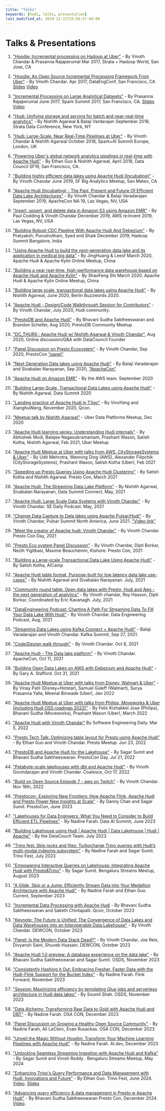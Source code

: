 ```yaml
---
title: "Talks"
keywords: [hudi, talks, presentation]
last_modified_at: 2019-12-31T15:59:57-04:00
---
```

# Talks & Presentations

1. ["Hoodie: Incremental processing on Hadoop at Uber"](https://conferences.oreilly.com/strata/strata-ca/public/schedule/detail/56511) -  By Vinoth Chandar & Prasanna Rajaperumal
   Mar 2017, Strata + Hadoop World, San Jose, CA

2. ["Hoodie: An Open Source Incremental Processing Framework From Uber"](http://www.dataengconf.com/hoodie-an-open-source-incremental-processing-framework-from-uber) - By Vinoth Chandar.
   Apr 2017, DataEngConf, San Francisco, CA [Slides](https://www.slideshare.net/vinothchandar/hoodie-dataengconf-2017) [Video](https://www.youtube.com/watch?v=7Wudjc-v7CA)

3. ["Incremental Processing on Large Analytical Datasets"](https://spark-summit.org/2017/events/incremental-processing-on-large-analytical-datasets/) - By Prasanna Rajaperumal
   June 2017, Spark Summit 2017, San Francisco, CA. [Slides](https://www.slideshare.net/databricks/incremental-processing-on-large-analytical-datasets-with-prasanna-rajaperumal-and-vinoth-chandar) [Video](https://www.youtube.com/watch?v=3HS0lQX-cgo&feature=youtu.be)

4. ["Hudi: Unifying storage and serving for batch and near-real-time analytics"](https://conferences.oreilly.com/strata/strata-ny/public/schedule/detail/70937) - By Nishith Agarwal & Balaji Vardarajan
   September 2018, Strata Data Conference, New York, NY

5. ["Hudi: Large-Scale, Near Real-Time Pipelines at Uber"](https://databricks.com/session/hudi-near-real-time-spark-pipelines-at-petabyte-scale) - By Vinoth Chandar & Nishith Agarwal
   October 2018, Spark+AI Summit Europe, London, UK

6. ["Powering Uber's global network analytics pipelines in real-time with Apache Hudi"](https://www.youtube.com/watch?v=1w3IpavhSWA) - By Ethan Guo & Nishith Agarwal, April 2019, Data Council SF19, San Francisco, CA.

7. ["Building highly efficient data lakes using Apache Hudi (Incubating)"](https://www.slideshare.net/ChesterChen/sf-big-analytics-20190612-building-highly-efficient-data-lakes-using-apache-hudi) - By Vinoth Chandar 
   June 2019, SF Big Analytics Meetup, San Mateo, CA

8. ["Apache Hudi (Incubating) - The Past, Present and Future Of Efficient Data Lake Architectures"](https://docs.google.com/presentation/d/1FHhsvh70ZP6xXlHdVsAI0g__B_6Mpto5KQFlZ0b8-mM) - By Vinoth Chandar & Balaji Varadarajan
   September 2019, ApacheCon NA 19, Las Vegas, NV, USA
  
9. ["Insert, upsert, and delete data in Amazon S3 using Amazon EMR"](https://www.portal.reinvent.awsevents.com/connect/sessionDetail.ww?SESSION_ID=98662&csrftkn=YS67-AG7B-QIAV-ZZBK-E6TT-MD4Q-1HEP-747P) - By Paul Codding & Vinoth Chandar
   December 2019, AWS re:Invent 2019, Las Vegas, NV, USA  
       
10. ["Building Robust CDC Pipeline With Apache Hudi And Debezium"](https://www.slideshare.net/SyedKather/building-robust-cdc-pipeline-with-apache-hudi-and-debezium) - By Pratyaksh, Purushotham, Syed and Shaik December 2019, Hadoop Summit Bangalore, India

11. ["Using Apache Hudi to build the next-generation data lake and its application in medical big data"](https://drive.google.com/open?id=1dmH2kWJF69PNdifPp37QBgjivOHaSLDn) - By JingHuang & Leesf March 2020, Apache Hudi & Apache Kylin Online Meetup, China

12. ["Building a near real-time, high-performance data warehouse based on Apache Hudi and Apache Kylin"](https://drive.google.com/open?id=1Pk_WdFxfEZxMMfAOn0R8-m3ALkcN6G9e) - By ShaoFeng Shi March 2020, Apache Hudi & Apache Kylin Online Meetup, China

13. ["Building large scale, transactional data lakes using Apache Hudi"](https://berlinbuzzwords.de/session/building-large-scale-transactional-data-lakes-using-apache-hudi) - By Nishith Agarwal, June 2020, Berlin Buzzwords 2020.

14. ["Apache Hudi - Design/Code Walkthrough Session for Contributors"](https://www.youtube.com/watch?v=N2eDfU_rQ_U) - By Vinoth Chandar, July 2020, Hudi community.

15. ["PrestoDB and Apache Hudi"](https://youtu.be/nA3rwOdmm3A) - By Bhavani Sudha Saktheeswaran and Brandon Scheller, Aug 2020, PrestoDB Community Meetup.

16. ["DC_THURS : Apache Hudi w/ Nishith Agarwal & Vinoth Chandar"](https://www.youtube.com/watch?v=hNxrsjhI-9w), Aug 2020, Online discussion/Q&A with DataCouncil Founder

17. ["Panel Discussion on Presto Ecosystem"](https://www.youtube.com/watch?v=lsFSM2Z4kPs) - By Vinoth Chandar, Sep 2020, PrestoCon ["panel"](https://prestocon2020.sched.com/event/dgyw).

18. ["Next Generation Data lakes using Apache Hudi"](https://docs.google.com/presentation/d/1y-ryRwCdTbqQHGr_bn3lxM_B8L1L5nsZOIXlJsDl_wU/edit?usp=sharing) - By Balaji Varadarajan and Sivabalan Narayanan, Sep 2020, ["ApacheCon"](https://www.apachecon.com/)

19. ["Apache Hudi on Amazon EMR"](https://pages.awscloud.com/rs/112-TZM-766/images/EV_analytics-sprint-week-apache-hundi-amazon-emr_Sep-2020.pdf) - By the AWS team. September 2020

20. ["Building Large-Scale, Transactional Data Lakes using Apache Hudi"](https://www.dbta.com/DataSummit/Fall2020/Agenda.aspx) - By Nishith Agarwal, Data Summit 2020

21. ["Landing practice of Apache Hudi in T3go"](https://drive.google.com/file/d/1ULVPkjynaw-07wsutLcZm-4rVXf8E8N8/view?usp=sharing) - By VinoYang and XianghuWang, November 2020, Qcon.

22. ["Meetup talk by Nishith Agarwal"](https://www.meetup.com/UberEvents/events/274924537/) - Uber Data Platforms Meetup, Dec 2020

23. ["Apache Hudi learning series: Understanding Hudi internals"](https://www.slideshare.net/NishithAgarwal3/hudi-architecture-fundamentals-and-capabilities) - By Abhishek Modi, Balajee Nagasubramaniam, Prashant Wason, Satish Kotha, Nishith Agarwal, Feb 2021, Uber Meetup

24. ["Apache Hudi Meetup at Uber with talks from AWS, CityStorageSystems & Uber"](https://youtu.be/iXBInMLbjo0) - By Udit Mehrotra, Wenning Ding (AWS), Alexander Filipchik (CityStorageSystems), Prashant Wason, Satish Kotha (Uber), Feb 2021

25. ["Speeding up Presto Queries Using Apache Hudi Clustering"](https://www.youtube.com/watch?v=1WSg2aiCwDQ) - By Satish Kotha and Nishith Agarwal. Presto Con, March 2021

26. ["Apache Hudi: The Streaming Data Lake Platform"](https://docs.google.com/presentation/d/1lVpbYV7qytAZPdwx4X9DD9ii0qFh7n9WGKJ0XQ4VpIs/edit?usp=sharing) - By Nishith Agarwal, Sivabalan Narayanan, 
Data Summit Connect, May, 2021
    
27. ["Apache Hudi: Large Scale Data Systems with Vinoth Chandar"](https://softwareengineeringdaily.com/2021/05/13/apache-hudi-large-scale-data-systems-with-vinoth-chandar/) - By Vinoth Chandar. SE Daily Podcast. May, 2021

28. ["Change Data Capture to Data lakes using Apache Pulsar/Hudi"](https://www.slideshare.net/streamnative/change-data-capture-to-data-lakes-using-apache-pulsar-and-apache-hudi-pulsar-summit-na-2021) - By Vinoth Chandar, Pulsar Summit North America, June 2021. ["Video link"](https://www.youtube.com/watch?v=MWpnVIgcAXw)

29. ["Meet the creator of Apache hudi: Vinoth Chandar"](https://www.youtube.com/watch?v=XcaFaJR4IVk) - By Vinoth Chandar. Presto Con Day, 2021

30. ["Presto Eco system Panel Discussion"](https://www.youtube.com/watch?v=lsFSM2Z4kPs) - By Vinoth Chandar, Dipti Borkar, Nezih Yigitbasi, Maxime Beauchemin, Kishore. Presto Con, 2021

31. ["Building a Large-scale Transactional Data Lake Using Apache Hudi"](https://www.youtube.com/watch?v=J6EcGiExx7M) - By Satish Kotha, AICamp

32. ["Apache Hudi table format, Purpose-built for low latency data lake use-cases"](https://www.dremio.com/subsurface/introducing-the-apache-hudi-table-format-purpose-built-for-low-latency-data-lake-use-cases/) - By Nishith Agarwal and Sivabalan Narayanan. July, 2021

33. ["Community round table: Open data lakes with Presto, Hudi and Aws - the next generation of analytics"](https://ahana.io/videos-presentations/roundtable-presto-hudi-aws/) - By Vinoth chandar, Roy Hasson, Dipti Borkar, Coordinated by Eric Kavanagh. July, 2021

34. ["DataEngineering Podcast: Charting A Path For Streaming Data To Fill Your Data Lake With Hudi"](https://www.dataengineeringpodcast.com/hudi-streaming-data-lake-episode-209/) - By Vinoth Chandar. Data Engineering Podcast, Aug, 2021

35. ["Streaming Data Lakes using Kafka Connect + Apache Hudi"](https://www.confluent.io/events/kafka-summit-americas-2021/streaming-data-lakes-using-kafka-connect-apache-hudi/) - Balaji Varadarajan and Vinoth Chandar. Kafka Summit, Sep 27, 2021.
    
36. ["Code/Design walk through"](https://www.youtube.com/watch?v=0ezDbR_4FqU) - By Vinoth Chandar. Oct 8, 2021

37. ["Apache Hudi - The Data lake platform"](https://www.youtube.com/watch?v=nGcT6RPjez4) - By Vinoth Chandar. ApacheCon, Oct 11, 2021

38. ["Building Open Data Lakes on AWS with Debezium and Apache Hudi"](https://programmaticponderings.com/2021/10/31/demonstration-building-open-data-lakes-on-aws-with-debezium-and-apache-hudi/) - By Gary A. Stafford. Oct 31, 2021

39. ["Apache Hudi Meetup at Uber with talks from Disney, Walmart & Uber"](https://youtu.be/ZamXiT9aqs8) - By Vinay Patil (Disney+Hotstar), Samuel Guleff (Walmart), Surya Prasanna Yalla, Meenal Binwade (Uber), Jan 2022

40. ["Apache Hudi Meetup at Uber with talks from Philips, Moveworks & Uber (including Hudi OSS roadmap 2022)"](https://youtu.be/8Q0kM-emMyo) - By Felix Kizhakkel Jose (Philips), Bhavani Sudha (Moveworks), Prashant Wason (Uber), March 2022

41. ["Apache Hudi with Vinoth Chandar"](https://softwareengineeringdaily.com/2022/03/08/apache-hudi-with-vinoth-chandar/) By Software Engineering Daily. Mar 5, 2022

42. ["Presto Tech Talk: Optimizing table layout for Presto using Apache Hudi"](https://www.youtube.com/watch?v=J1JuHVFdggs) - By Ethan Guo and Vinoth Chandar. Presto Meetup. Jun 23, 2022

43. ["PrestoDB and Apache Hudi for the Lakehouse"](https://www.youtube.com/watch?v=3zQJR-IGH0Y&list=PLJVeO1NMmyqXHoLuUJtulMDU0yBgSL0GH&index=11) - By Sagar Sumit and Bhavani Sudha Saktheeswaran. PrestoCon Day. Jul 21, 2022

44. ["Petabyte-scale lakehouses with dbt and Apache Hudi"](https://coalesce.getdbt.com/blog/petabyte-scale-lakehouses-with-dbt-and-apache-hudi) - By Vinoth Govindarajan and Vinoth Chandar.  Coalesce, Oct 17, 2022

45. ["Build on Open Source Episode 7 - aws on Twitch"](https://www.twitch.tv/videos/1656012018) - By Vinoth Chandar. Nov 18th, 2022

46. ["Prestocon- Exploring New Frontiers: How Apache Flink, Apache Hudi and Presto Power New Insights at Scale"](https://www.onehouse.ai/blog/exploring-new-frontiers-how-apache-flink-apache-hudi-and-presto-power-new-insights-at-scale) - By Danny Chan and Sagar Sumit. PrestoCon, June 2023

47. ["Lakehouses for Data Engineers: What You Need to Consider to Build Efficient ETL Pipelines"](https://www.databricks.com/dataaisummit/session/lakehouses-data-engineers-what-you-need-consider-build-efficient-etl-pipelines/) - By Nadine Farah. Data AI Summit, June 2023

48. ["Building Lakehouse using Hudi | Apache Hudi | Data Lakehouse | Hudi | Apache"](https://www.youtube.com/watch?v=3N4XVil05sM) - By the DataCouch Team. July 2023

49. ["Trino fest: Skip rocks and files: Turbocharge Trino queries with Hudi’s multi-modal indexing subsystem"](https://trino.io/blog/2023/07/07/trino-fest-2023-onehouse-recap.html) - By Nadine Farah and Sagar Sumit. Trino Fest, July 2023

50. ["Empowering Interactive Queries on Lakehouse: Integrating Apache Hudi with Presto&Trino"](https://youtu.be/o6N9gxw0T88?feature=shared) - By Sagar Sumit. Bengaluru Streams Meetup, August 2023

51. ["A Glide, Skip or a Jump: Efficiently Stream Data into Your Medallion Architecture with Apache Hudi"](https://www.confluent.io/events/current/2023/a-glide-skip-or-a-jump-efficiently-stream-data-into-your-medallion/) - By Nadine Farah and Ethan Guo. Current, September 2023 

52. ["Incremental Data Processing with Apache Hudi](https://qconsf.com/presentation/oct2023/incremental-data-processing-apache-hudi) - By Bhavani Sudha Saktheeswaran and Saketh Chintapalli. Qcon, October 2023

53. ["Keynote: The Future is Unified: The Convergence of Data Lakes and Data Warehouses into an Interoperable Data Lakehouse"](https://dewcon.ai/) - By Vinoth Chandar. DEWCON, October 2023

54. ["Panel: Is the Modern Data Stack Dead?"](https://dewcon.ai/) - By Vinoth Chandar, Joe Reis, Divyansh Saini, Shuveb Hussain. DEWCON, October 2023

55. ["Apache Hudi 1.0 preview: A database experience on the data lake"](https://opensourcedatasummit.com/apache-hudi-1-preview/) - By Bhavani Sudha Saktheeswaran and Sagar Sumit. OSDS, November 2023

56. ["Consistently Hashing it Out: Embracing Fresher, Faster Data with the Hudi-Flink Support for the Bucket Index"](https://www.ververica.academy/app/courses/f352775b-6c43-475b-84e0-d6070c57b1a7) - By Nadine Farah. Flink Forward, November 2023

57. ["Session: Maximizing efficiency by templating Glue jobs and serverless architecture in Hudi data lakes"](https://opensourcedatasummit.com/maximizing-efficiency-at-job-target/) - By Soumil Shah. OSDS, November 2023

58. ["Data Alchemy: Transforming Raw Data to Gold with Apache Hudi and DBT"](https://osacon.io/sessions/2023/data-alchemy-transforming-raw-data-to-gold-with-apache-hudi-and-dbt/) - By Nadine Farah. OSA CON, December 2023

59. ["Panel Discussion on Growing a Healthy Open Source Community"](https://osacon.io/sessions/2023/panel-discussion-on-growing-a-healthy-open-source-community/) - By Nadine Farah, Ali LeClerc, Evan Rusackas. OSA CON, December 2023

60. ["Unveil the Magic Without Hoodini: Transform Your Machine Learning Pipelines with Apache Hudi"](https://www.youtube.com/watch?v=pUZHotLdkjU) - By Nadine Farah. AI.dev, December 2023

61. ["Unlocking Seamless Streaming Ingestion with Apache Hudi and Kafka"](https://youtu.be/PZyi1NWKBgs?feature=shared) - By Sagar Sumit and Vinish Reddy . Bengaluru Streams Meetup, May 2024

62. ["Enhancing Trino's Query Performance and Data Management with Hudi: Innovations and Future"](https://trino.io/blog/2024/04/15/trino-fest-2024-approaches.html#hudi) - By Ethan Guo.  Trino Fest, June 2024. [Video](https://youtu.be/JMzS2BbeK0E?si=t25pqd55bmdmVlXL). [Slides](https://trino.io/assets/blog/trino-fest-2024/onehouse.pdf)

63. ["Advancing query efficiency & data management in Presto w Apache Hudi"](https://prestodb.io/prestocon/prestocon-2024-agenda/) - By Bhavani Sudha Saktheeswaran  Presto Con, December 2024. [Video](https://youtu.be/Ul36gv5pdZo?feature=shared).